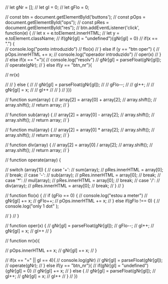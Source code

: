 // let gNr = [];
// let gI = 0;
// let gFlo = 0;

// const btn = document.getElementById('buttons');
// const pOps = document.getElementById("ops");
// const pRes = document.getElementById("res");
// btn.addEventListener('click', function(e) {
//     let x = e.toElement.innerHTML;
//     let y = e.toElement.className;
//     if(gNr[gI] = "undefined"){gNr[gI] = 0}
//     if(x == ".") {        
//         console.log("ponto introduzido")
//         flo(x)
//     } else if (y == "btn oper") {
//         pOps.innerHTML += x;
//         console.log("operador introduzido")
//         oper(x)
//         }
//     else if(x == "="){
//         console.log("resolv")
//         gNr[gI] = parseFloat(gNr[gI]);
//         operate(gNr);
//     } else if(y == "btn_nr"){
        
//         nr(x)
        
//     // } else {
//     //     gNr[gI] = parseFloat(gNr[gI]);
//     //     gFlo--;
//     //     gI++;
//     //     gNr[gI] = x;
//     //     gI++
//     //     }
// }})
       

// function sum(array) {
//     array[2] = array[0] + array[2];
//     array.shift();
//     array.shift();
//     return array;
// }
                
// function sub(array) {
//     array[2] = array[0] - array[2];
//     array.shift();
//     array.shift();
//     return array;
// }
                
// function mul(array) {
//     array[2] = array[0] * array[2];
//     array.shift();
//     array.shift();
//     return array;
// }
                
// function div(array) {
//     array[2] = array[0] / array[2];
//     array.shift();
//     array.shift();
//     return array;
// }
                
// function operate(array) {
                
//     switch (array[1]) {
//         case '+':
//             sum(array);
//             pRes.innerHTML = array[0];
//             break;
//         case '-':
//             sub(array);
//             pRes.innerHTML = array[0];
//             break;
//         case '*':
//             mul(array);
//             pRes.innerHTML = array[0];
//             break;
//         case '/': 
//             div(array);
//             pRes.innerHTML = array[0];
//             break;
//         }
// }               

// function flo(x) {
//     if (gFlo == 0) {
//         console.log("estou a meter")
//         gNr[gI] += x;
//         gFlo++;
//         pOps.innerHTML += x;
//     } else if(gFlo !== 0) {
//         console.log("only 1 dot" );
        
//     }
// }

// function oper(x) {
//     gNr[gI] = parseFloat(gNr[gI]);
//         gFlo--;
//         gI++;
//         gNr[gI] = x;
//         gI++
// }

// function nr(x){
    
//     pOps.innerHTML += x;
//     gNr[gI] += x;
// }




// if(x == "=" || gI == 4){
//     console.log(gNr)
//     gNr[gI] = parseFloat(gNr[gI]);
//     operate(gNr);
// } else if(y == "btn_nr"){
//     if(gNr[gI] = "undefined"){gNr[gI] = 0}
//     gNr[gI] += x;
// } else {
//     gNr[gI] = parseFloat(gNr[gI]);
//     gI++;
//     gNr[gI] = x;
//     gI++
//     }
// })